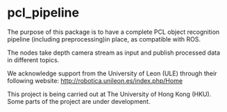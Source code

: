 # pcl_pipeline


The purpose of this package is to have a complete PCL object recognition pipeline (including preprocessing)in place, as compatible with ROS. 

The nodes take depth camera stream as input and publish processed data in different topics. 

We acknowledge support from the University of Leon (ULE) through their following website: http://robotica.unileon.es/index.php/Home

This project is being carried out at The University of Hong Kong (HKU). Some parts of the project are under development. 
